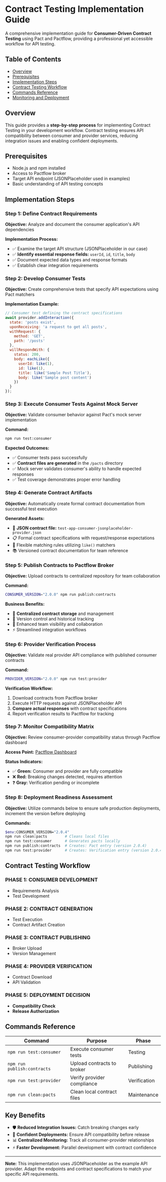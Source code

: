 # Contract Testing Implementation Guide

A comprehensive implementation guide for **Consumer-Driven Contract Testing** using Pact and Pactflow, providing a professional yet accessible workflow for API testing.

## Table of Contents

- [Overview](#overview)
- [Prerequisites](#prerequisites)
- [Implementation Steps](#implementation-steps)
- [Contract Testing Workflow](#contract-testing-workflow)
- [Commands Reference](#commands-reference)
- [Monitoring and Deployment](#monitoring-and-deployment)

## Overview

This guide provides a **step-by-step process** for implementing Contract Testing in your development workflow. Contract testing ensures API compatibility between consumer and provider services, reducing integration issues and enabling confident deployments.

## Prerequisites

- Node.js and npm installed
- Access to Pactflow broker
- Target API endpoint (JSONPlaceholder used in examples)
- Basic understanding of API testing concepts

## Implementation Steps

### Step 1: Define Contract Requirements

**Objective:** Analyze and document the consumer application's API dependencies

**Implementation Process:**
- ✅ Examine the target API structure (JSONPlaceholder in our case)
- ✅ **Identify essential response fields:** `userId`, `id`, `title`, `body`
- ✅ Document expected data types and response formats
- ✅ Establish clear integration requirements

### Step 2: Develop Consumer Tests

**Objective:** Create comprehensive tests that specify API expectations using Pact matchers

**Implementation Example:**

```javascript
// Consumer test defining the contract specifications
await provider.addInteraction({
  state: 'posts exist',
  uponReceiving: 'a request to get all posts',
  withRequest: {
    method: 'GET',
    path: '/posts'
  },
  willRespondWith: {
    status: 200,
    body: eachLike({
      userId: like(1),
      id: like(1),
      title: like('Sample Post Title'),
      body: like('Sample post content')
    })
  }
});
```

### Step 3: Execute Consumer Tests Against Mock Server

**Objective:** Validate consumer behavior against Pact's mock server implementation

**Command:**
```bash
npm run test:consumer
```

**Expected Outcomes:**
- ✅ Consumer tests pass successfully
- ✅ **Contract files are generated** in the `/pacts` directory
- ✅ Mock server validates consumer's ability to handle expected responses
- ✅ Test coverage demonstrates proper error handling

### Step 4: Generate Contract Artifacts

**Objective:** Automatically create formal contract documentation from successful test execution

**Generated Assets:**
- 📄 **JSON contract file:** `test-app-consumer-jsonplaceholder-provider.json`
- 📋 Formal contract specifications with request/response expectations
- 🔧 Flexible matching rules utilizing `like()` matchers
- 📚 Versioned contract documentation for team reference

### Step 5: Publish Contracts to Pactflow Broker

**Objective:** Upload contracts to centralized repository for team collaboration

**Command:**
```bash
CONSUMER_VERSION="2.0.0" npm run publish:contracts
```

**Business Benefits:**
- 🏢 **Centralized contract storage** and management
- 📝 Version control and historical tracking
- 👥 Enhanced team visibility and collaboration
- ⚡ Streamlined integration workflows

### Step 6: Provider Verification Process

**Objective:** Validate real provider API compliance with published consumer contracts

**Command:**
```bash
PROVIDER_VERSION="2.0.0" npm run test:provider
```

**Verification Workflow:**
1. Download contracts from Pactflow broker
2. Execute HTTP requests against JSONPlaceholder API
3. **Compare actual responses** with contract specifications
4. Report verification results to Pactflow for tracking

### Step 7: Monitor Compatibility Matrix

**Objective:** Review consumer-provider compatibility status through Pactflow dashboard

**Access Point:** [Pactflow Dashboard](https://thredd-c7014ac2.pactflow.io/matrix/provider/jsonplaceholder-provider/consumer/test-app-consumer?consumer%5Bbranch%5D=&provider%5Bversion%5D=&provider%5Bbranch%5D=&provider%5Benvironment%5D=&provider%5Btag%5D=)

**Status Indicators:**
- ✅ **Green:** Consumer and provider are fully compatible
- ❌ **Red:** Breaking changes detected, requires attention
- ❓ **Gray:** Verification pending or incomplete

### Step 8: Deployment Readiness Assessment

**Objective:** Utilize commands below to ensure safe production deployments, increment the version before deploying

**Commands:**
```bash
$env:CONSUMER_VERSION="2.0.4"
npm run clean:pacts        # Cleans local files
npm run test:consumer      # Generates pacts locally
npm run publish:contracts  # Creates: Pact entry (version 2.0.4)
npm run test:provider      # Creates: Verification entry (version 2.0.4)
```

## Contract Testing Workflow

### **PHASE 1: CONSUMER DEVELOPMENT**
- Requirements Analysis
- Test Development

### **PHASE 2: CONTRACT GENERATION**
- Test Execution
- Contract Artifact Creation

### **PHASE 3: CONTRACT PUBLISHING**
- Broker Upload
- Version Management

### **PHASE 4: PROVIDER VERIFICATION**
- Contract Download
- API Validation

### **PHASE 5: DEPLOYMENT DECISION**
- **Compatibility Check**
- **Release Authorization**

## Commands Reference

| Command | Purpose | Phase |
|---------|---------|-------|
| `npm run test:consumer` | Execute consumer tests | Testing |
| `npm run publish:contracts` | Upload contracts to broker | Publishing |
| `npm run test:provider` | Verify provider compliance | Verification |
| `npm run clean:pacts` | Clean local contract files | Maintenance |

## Key Benefits

- 🛡️ **Reduced Integration Issues:** Catch breaking changes early
- 🚀 **Confident Deployments:** Ensure API compatibility before release
- 📊 **Centralized Monitoring:** Track all consumer-provider relationships
- ⚡ **Faster Development:** Parallel development with contract confidence

***

**Note:** This implementation uses JSONPlaceholder as the example API provider. Adapt the endpoints and contract specifications to match your specific API requirements.
